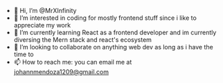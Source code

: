 - 👋 Hi, I’m @MrXInfinity
- 👀 I’m interested in coding for mostly frontend stuff since i like to appreciate my work
- 🌱 I’m currently learning React as a frontend developer and im currently diversing the Mern stack and react's ecosystem
- 💞️ I’m looking to collaborate on anything web dev as long as i have the time to
- 📫 How to reach me: you can email me at johannmendoza1209@gmail.com

<!---
MrXInfinity/MrXInfinity is a ✨ special ✨ repository because its `README.md` (this file) appears on your GitHub profile.
You can click the Preview link to take a look at your changes.
--->
